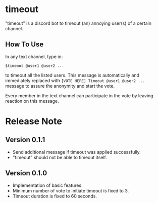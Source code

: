 # timeout
"timeout" is a discord bot to timeout (an) annoying user(s) of a certain channel.


## How To Use
In any text channel, type in:

```$timeout @user1 @user2 ...```

to timeout all the listed users. This message is automatically and immediately replaced with ```[VOTE HERE] Timeout @user1 @user2 ...``` message to assure the anonymity and start the vote.

Every member in the text channel can participate in the vote by leaving reaction on this message.

# Release Note

## Version 0.1.1
* Send additional message if timeout was applied successfully.
* "timeout" should not be able to timeout itself.

## Version 0.1.0
* Implementation of basic features.
* Minimum number of vote to initiate timeout is fixed to 3.
* Timeout duration is fixed to 60 seconds.

